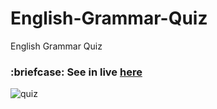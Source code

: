 # English-Grammar-Quiz
English Grammar Quiz
<h3> :briefcase: See in live <a href="https://marinawittich.github.io/English-Grammar-Quiz/">here</a></h3>

![quiz](https://user-images.githubusercontent.com/111949737/203217716-7086c959-dde3-47be-96aa-55c5d7665285.png)
